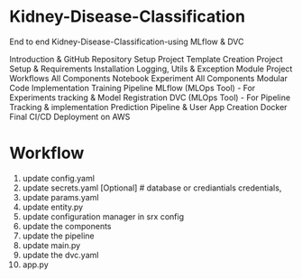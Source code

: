 # Kidney-Disease-Classification

End to end Kidney-Disease-CIassification-using
MLfIow & DVC

Introduction & GitHub Repository Setup
Project Template Creation
Project Setup & Requirements Installation
Logging, Utils & Exception Module
Project Workflows
All Components Notebook Experiment
All Components Modular Code Implementation
Training Pipeline
MLflow (MLOps Tool) - For Experiments tracking & Model Registration
DVC (MLOps Tool) - For Pipeline Tracking & implementation
Prediction Pipeline & User App Creation
Docker
Final CI/CD Deployment on AWS



# Workflow

1. update config.yaml
2. update secrets.yaml [Optional] # database or crediantials credentials, 
3. update params.yaml
4. update entity.py
5. update configuration manager in srx config
6. update the components
7. update the pipeline
8. update main.py
9. update the dvc.yaml
10. app.py

